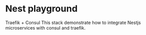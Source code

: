 # Nest playground

Traefik + Consul
This stack demonstrate how to integrate Nestjs microservices with consul and traefik.
